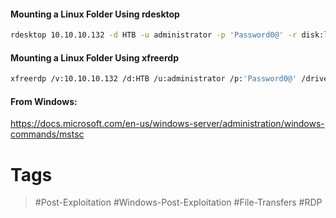 #### Mounting a Linux Folder Using rdesktop

```bash
rdesktop 10.10.10.132 -d HTB -u administrator -p 'Password0@' -r disk:linux='/home/user/rdesktop/files'
```
#### Mounting a Linux Folder Using xfreerdp

```bash
xfreerdp /v:10.10.10.132 /d:HTB /u:administrator /p:'Password0@' /drive:linux,/home/plaintext/htb/academy/filetransfer
```
#### From Windows:

https://docs.microsoft.com/en-us/windows-server/administration/windows-commands/mstsc
# Tags
> #Post-Exploitation #Windows-Post-Exploitation #File-Transfers #RDP